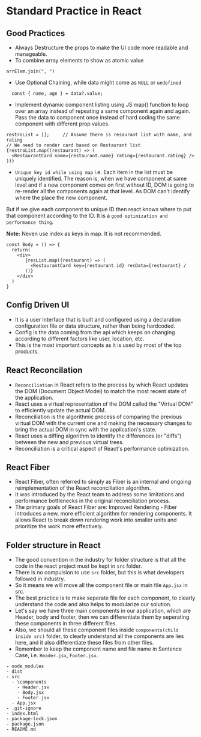 # Standard Practice in React

## Good Practices
- Always Destructure the props to make the UI code more readable and manageable.
- To combine array elements to show as atomic value
```
arrElem.join(", ")
```
- Use Optional Chaining, while data might come as `NULL` or `undefined`
```
  const { name, age } = data?.value;
```
- Implement dynamic component listing using JS map() function to loop over an array instead of repeating a same component again and again. Pass the data to component once instead of hard coding the same component with different prop values.
```
restroList = [];     // Assume there is resaurant list with name, and rating
// We need to render card based on Restaurant list
{restroList.map((restaurant) => (
  <RestaurantCard name={restaurant.name} rating={restaurant.rating} />
))}
```
- `Unique key id while using map` i.e. Each item in the list must be uniquely identified. The reason is, when we have component at same level and if a new component comes on first without ID, DOM is going to re-render all the components again at that level. As DOM can't identify where the place the new component.

But if we give each component to unique ID then react knows where to put that component according to the ID. It is a `good optimization and performance thing`.

**Note:** Neven use index as keys in map. It is not recommended.
```
const Body = () => {
  return(
    <div>
       {resList.map((restaurant) => (
         <RestaurantCard key={restaurant.id} resData={restaurant} /
       ))}
    </div>
  )
}
```

## Config Driven UI
- It is a user Interface that is built and configured using a declaration configuration file or data structure, rather than being hardcoded.
- Config is the data coming from the api which keeps on changing according to different factors like user, location, etc.
- This is the most important concepts as it is used by most of the top products.

## React Reconcilation
- `Reconciliation` in React refers to the process by which React updates the DOM (Document Object Model) to match the most recent state of the application.
- React uses a virtual representation of the DOM called the "Virtual DOM" to efficiently update the actual DOM.
- Reconciliation is the algorithmic process of comparing the previous virtual DOM with the current one and making the necessary changes to bring the actual DOM in sync with the application's state.
- React uses a diffing algorithm to identify the differences (or "diffs") between the new and previous virtual trees.
- Reconciliation is a critical aspect of React's performance optimization.

## React Fiber
- React Fiber, often referred to simply as Fiber is an internal and ongoing reimplementation of the React reconciliation algorithm.
- It was introduced by the React team to address some limitations and performance bottlenecks in the original reconciliation process.
- The primary goals of React Fiber are: Improved Rendering - Fiber introduces a new, more efficient algorithm for rendering components. It allows React to break down rendering work into smaller units and prioritize the work more effectively.

## Folder structure in React
- The good convention in the industry for folder structure is that all the code in the react project must be kept in `src` folder.
- There is no compulsion to use `src` folder, but this is what developers followed in industry.
- So it means we will move all the component file or main file `App.jsx` in src.
- The best practice is to make seperate file for each component, to clearly understand the code and also helps to modularize our solution.
- Let's say we have three main components in our application, which are Header, body and footer, then we can differentiate them by seperating these components in three different files.
- Also, we should all these component files inside `components(child inside src)` folder, to clearly understand all the components are lies here, and it also differentiate these files from other files.
- Remember to keep the component name and file name in Sentence Case, i.e. `Header.jsx`, `Footer.jsx`.
```
- node_modules
- dist
- src
  - \components
    - Header.jsx
    - Body.jsx
    - Footer.jsx
  - App.jsx
- .git-ignore
- index.html
- package-lock.json
- package.json
- README.md
```
